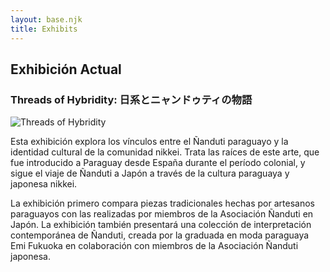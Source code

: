 ```yaml
---
layout: base.njk
title: Exhibits
---
```


<div class="content-container">

## Exhibición Actual
### Threads of Hybridity: 日系とニャンドゥティの物語

<img src="/images/background/flyer.png" alt="Threads of Hybridity" class="flyer" loading="lazy">

Esta exhibición explora los vínculos entre el Ñanduti paraguayo y la identidad cultural de la comunidad nikkei. Trata las raíces de este arte, que fue introducido a Paraguay desde España durante el período colonial, y sigue el viaje de Ñanduti a Japón a través de la cultura paraguaya y japonesa nikkei.

La exhibición primero compara piezas tradicionales hechas por artesanos paraguayos con las realizadas por miembros de la Asociación Ñanduti en Japón. La exhibición también presentará una colección de interpretación contemporánea de Ñanduti, creada por la graduada en moda paraguaya Emi Fukuoka en colaboración con miembros de la Asociación Ñanduti japonesa.

</div>

